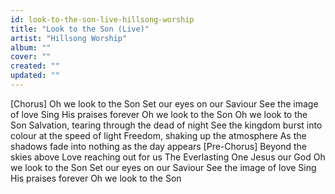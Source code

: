 ```yaml
---
id: look-to-the-son-live-hillsong-worship
title: "Look to the Son (Live)"
artist: "Hillsong Worship"
album: ""
cover: ""
created: ""
updated: ""
---
```


[Chorus]
Oh we look to the Son
Set our eyes on our Saviour
See the image of love
Sing His praises forever
Oh we look to the Son
Oh we look to the Son
Salvation, tearing through the dead of night
See the kingdom burst into colour at the speed of light
Freedom, shaking up the atmosphere
As the shadows fade into nothing as the day appears
[Pre-Chorus]
Beyond the skies above
Love reaching out for us
The Everlasting One
Jesus our God
Oh we look to the Son
Set our eyes on our Saviour
See the image of love
Sing His praises forever
Oh we look to the Son